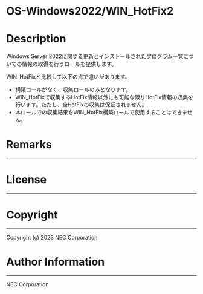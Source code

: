 OS-Windows2022/WIN_HotFix2
=======================================================
# Description
Windows Server 2022に関する更新とインストールされたプログラム一覧についての情報の取得を行うロールを提供します。

WIN_HotFixと比較して以下の点で違いがあります。
- 構築ロールがなく、収集ロールのみとなります。
- WIN_HotFixで収集するHotFix情報以外にも可能な限りHotFix情報の収集を行います。ただし、全HotFixの収集は保証されません。
- 本ロールでの収集結果をWIN_HotFix構築ロールで使用することはできません。

# Remarks
-------

# License
-------

# Copyright
---------
Copyright (c) 2023 NEC Corporation

# Author Information
------------------
NEC Corporation
